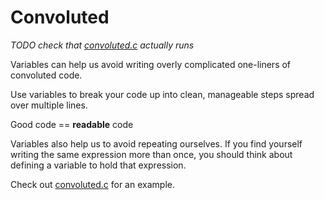 # Convoluted

*TODO check that [convoluted.c](./convoluted.c) actually runs*

Variables can help us avoid writing overly complicated one-liners of convoluted code.

Use variables to break your code up into clean, manageable steps spread over multiple lines.

Good code == **readable** code

Variables also help us to avoid repeating ourselves. If you find yourself writing the same 
expression more than once, you should think about defining a variable to hold that expression.

Check out [convoluted.c](./convoluted.c) for an example.
